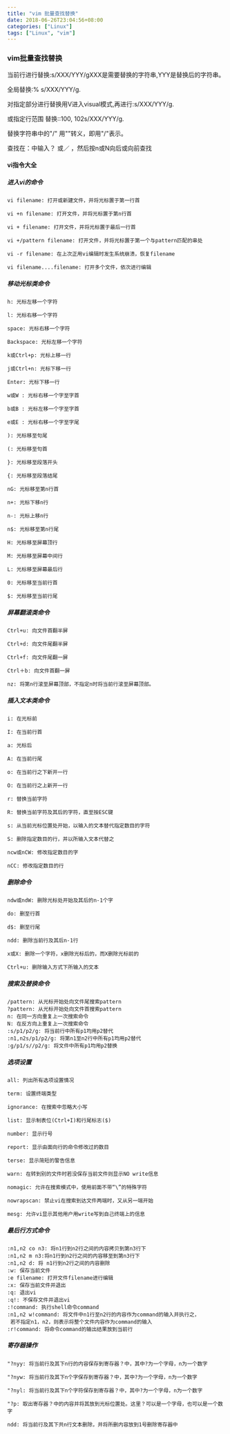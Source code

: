 ```yaml
---
title: "vim 批量查找替换"
date: 2018-06-26T23:04:56+08:00
categories: ["Linux"]
tags: ["Linux", "vim"]
---
```


### vim批量查找替换

当前行进行替换:s/XXX/YYY/gXXX是需要替换的字符串,YYY是替换后的字符串。

全局替换:% s/XXX/YYY/g.

对指定部分进行替换用V进入visual模式,再进行:s/XXX/YYY/g.

或指定行范围 替换::100, 102s/XXX/YYY/g.

替换字符串中的"/" 用"\"转义，即用"\/"表示。

查找在：中输入？ 或／ ，然后按n或N向后或向前查找


#### vi指令大全

##### 进入vi的命令
```
vi filename: 打开或新建文件，并将光标置于第一行首

vi +n filename: 打开文件，并将光标置于第n行首

vi + filename: 打开文件，并将光标置于最后一行首

vi +/pattern filename: 打开文件，并将光标置于第一个与pattern匹配的串处

vi -r filename: 在上次正用vi编辑时发生系统崩溃，恢复filename

vi filename....filename: 打开多个文件，依次进行编辑
```
##### 移动光标类命令
```
h: 光标左移一个字符

l: 光标右移一个字符

space: 光标右移一个字符

Backspace: 光标左移一个字符

k或Ctrl+p: 光标上移一行

j或Ctrl+n: 光标下移一行

Enter: 光标下移一行

w或W : 光标右移一个字至字首

b或B : 光标左移一个字至字首

e或E : 光标右移一个字至字尾

): 光标移至句尾

(: 光标移至句首

}: 光标移至段落开头

{: 光标移至段落结尾

nG: 光标移至第n行首

n+: 光标下移n行

n-: 光标上移n行

n$: 光标移至第n行尾

H: 光标移至屏幕顶行

M: 光标移至屏幕中间行

L: 光标移至屏幕最后行

0: 光标移至当前行首

$: 光标移至当前行尾
```
##### 屏幕翻滚类命令
```
Ctrl+u: 向文件首翻半屏

Ctrl+d: 向文件尾翻半屏

Ctrl+f: 向文件尾翻一屏

Ctrl＋b: 向文件首翻一屏

nz: 将第n行滚至屏幕顶部，不指定n时将当前行滚至屏幕顶部。
```
##### 插入文本类命令
```
i: 在光标前

I: 在当前行首

a: 光标后

A: 在当前行尾

o: 在当前行之下新开一行

O: 在当前行之上新开一行

r: 替换当前字符

R: 替换当前字符及其后的字符，直至按ESC键

s: 从当前光标位置处开始，以输入的文本替代指定数目的字符

S: 删除指定数目的行，并以所输入文本代替之

ncw或nCW: 修改指定数目的字

nCC: 修改指定数目的行
```
##### 删除命令
```
ndw或ndW: 删除光标处开始及其后的n-1个字

do: 删至行首

d$: 删至行尾

ndd: 删除当前行及其后n-1行

x或X: 删除一个字符，x删除光标后的，而X删除光标前的

Ctrl+u: 删除输入方式下所输入的文本
```
##### 搜索及替换命令
```
/pattern: 从光标开始处向文件尾搜索pattern
?pattern: 从光标开始处向文件首搜索pattern
n: 在同一方向重复上一次搜索命令
N: 在反方向上重复上一次搜索命令
:s/p1/p2/g: 将当前行中所有p1均用p2替代
:n1,n2s/p1/p2/g: 将第n1至n2行中所有p1均用p2替代
:g/p1/s//p2/g: 将文件中所有p1均用p2替换
```
##### 选项设置
```
all: 列出所有选项设置情况

term: 设置终端类型

ignorance: 在搜索中忽略大小写

list: 显示制表位(Ctrl+I)和行尾标志($)

number: 显示行号

report: 显示由面向行的命令修改过的数目

terse: 显示简短的警告信息

warn: 在转到别的文件时若没保存当前文件则显示NO write信息

nomagic: 允许在搜索模式中，使用前面不带“\”的特殊字符

nowrapscan: 禁止vi在搜索到达文件两端时，又从另一端开始

mesg: 允许vi显示其他用户用write写到自己终端上的信息
```
##### 最后行方式命令
```
:n1,n2 co n3: 将n1行到n2行之间的内容拷贝到第n3行下
:n1,n2 m n3:将n1行到n2行之间的内容移至到第n3行下
:n1,n2 d: 将 n1行到n2行之间的内容删除
:w: 保存当前文件
:e filename: 打开文件filename进行编辑
:x: 保存当前文件并退出
:q: 退出vi
:q!: 不保存文件并退出vi
:!command: 执行shell命令command
:n1,n2 w!command: 将文件中n1行至n2行的内容作为command的输入并执行之，
 若不指定n1，n2，则表示将整个文件内容作为command的输入
:r!command: 将命令command的输出结果放到当前行
```
##### 寄存器操作
```
"?nyy: 将当前行及其下n行的内容保存到寄存器？中，其中?为一个字母，n为一个数字

"?nyw: 将当前行及其下n个字保存到寄存器？中，其中?为一个字母，n为一个数字

"?nyl: 将当前行及其下n个字符保存到寄存器？中，其中?为一个字母，n为一个数字

"?p: 取出寄存器？中的内容并将其放到光标位置处。这里？可以是一个字母，也可以是一个数字

ndd: 将当前行及其下共n行文本删除，并将所删内容放到1号删除寄存器中
```